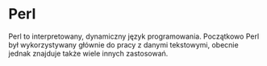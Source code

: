 # Perl

Perl to interpretowany, dynamiczny język programowania.
Początkowo Perl był wykorzystywany głównie do pracy z danymi tekstowymi, obecnie jednak znajduje także wiele innych zastosowań.